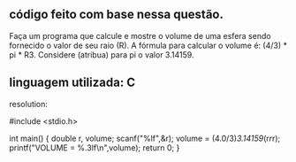 código feito com base nessa questão.
------------------------------------------------------------------------
Faça um programa que calcule e mostre o volume de uma esfera sendo fornecido o valor de seu raio (R). A fórmula para calcular o volume é: (4/3) * pi * R3. Considere (atribua) para pi o valor 3.14159.

linguagem utilizada: C
------------------------------------------------------------------------
resolution:

#include <stdio.h>

int main()
{
    double r, volume;
    scanf("%lf",&r);
    volume = (4.0/3)*3.14159*(r*r*r);
    printf("VOLUME = %.3lf\n",volume);
    return 0;
}